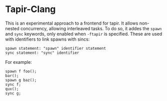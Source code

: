 Tapir-Clang
================================

This is an experimental approach to a frontend for tapir. It allows non-nested
concurrency, allowing interleaved tasks. To do so, it addes the `spawn` and
`sync` keywords, only enabled when `-ftapir` is specified. These are used with
identifiers to link spawns with sincs:
  
    spawn statement: "spawn" identifier statement
    sync statement: "sync" identifier

For example:

    spawn f foo();
    bar();
    spawn g baz();
    sync f;
    qux();
    sync g;

    
    
    
